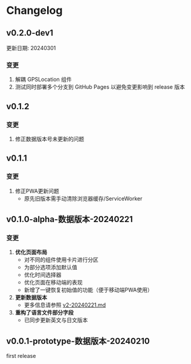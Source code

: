 # Changelog

## v0.2.0-dev1 
更新日期: 20240301
### 变更

1. 解耦 GPSLocation 组件
2. 测试同时部署多个分支到 GitHub Pages 以避免变更影响到 release 版本

## v0.1.2

### 变更

1. 修正数据版本号未更新的问题

## v0.1.1

### 变更

1. 修正PWA更新问题
    - 原先旧版本需手动清除浏览器缓存/ServiceWorker

## v0.1.0-alpha-数据版本-20240221

### 变更

1. **优化页面布局**
    - 对不同的组件使用卡片进行分区
    - 为部分选项添加默认值
    - 优化时间选择器
    - 优化页面在移动端的表现
    - 新增了一键恢复初始值的功能（便于移动端PWA使用）
2. **更新数据版本**
    - 更多信息请参照 [v2-20240221.md](data_structure/v2-20240221.md)
3. **重构了语言文件部分字段**
    - 已同步更新英文与日文版本

## v0.0.1-prototype-数据版本-20240210

first release